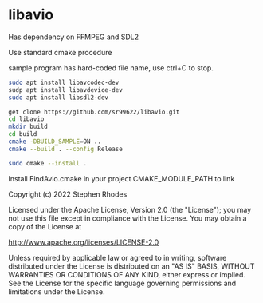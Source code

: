 # libavio

Has dependency on FFMPEG and SDL2

Use standard cmake procedure

sample program has hard-coded file name, use ctrl+C
to stop.

```bash
sudo apt install libavcodec-dev
sudp apt install libavdevice-dev
sudo apt install libsdl2-dev

get clone https://github.com/sr99622/libavio.git
cd libavio
mkdir build
cd build
cmake -DBUILD_SAMPLE=ON ..
cmake --build . --config Release

sudo cmake --install .
```

Install FindAvio.cmake in your project CMAKE_MODULE_PATH to link


Copyright (c) 2022  Stephen Rhodes

Licensed under the Apache License, Version 2.0 (the "License");
you may not use this file except in compliance with the License.
You may obtain a copy of the License at

   http://www.apache.org/licenses/LICENSE-2.0

Unless required by applicable law or agreed to in writing, software
distributed under the License is distributed on an "AS IS" BASIS,
WITHOUT WARRANTIES OR CONDITIONS OF ANY KIND, either express or implied.
See the License for the specific language governing permissions and
limitations under the License.
